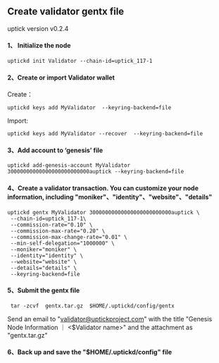 

## Create validator gentx file

uptick version v0.2.4


#### 1、 Initialize the node
```
uptickd init Validator --chain-id=uptick_117-1 
```
#### 2、Create or import Validator wallet

Create：
```
uptickd keys add MyValidator  --keyring-backend=file
```

Import:

```
uptickd keys add MyValidator --recover  --keyring-backend=file
```

#### 3、Add account to ‘genesis’ file

```
uptickd add-genesis-account MyValidator 30000000000000000000000000auptick --keyring-backend=file
```

#### 4、Create a validator transaction. You can customize your node information, including "moniker"、"identity"、"website"、"details"

```
uptickd gentx MyValidator 30000000000000000000000000auptick \
 --chain-id=uptick_117-1\
 --commission-rate="0.10" \
 --commission-max-rate="0.20" \
 --commission-max-change-rate="0.01" \
 --min-self-delegation="1000000" \
 --moniker="moniker" \
 --identity="identity" \
 --website="website" \
 --details="details" \
 --keyring-backend=file
```

#### 5、Submit the gentx file

```
 tar -zcvf  gentx.tar.gz  $HOME/.uptickd/config/gentx
```

Send an email to "validator@uptickproject.com" with the title "Genesis Node Information ｜ <$Validator name>" and the attachment as "gentx.tar.gz"

#### 6、Back up and save the "$HOME/.uptickd/config" file
